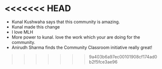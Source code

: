 
<<<<<<< HEAD
=======
- Kunal Kushwaha says that this community is amazing.
- Kunal made this change
- I love MLH
- More power to kunal. love the work which your are doing for the community.
- Anirudh Sharma finds the Community Classroom initiative really great!
>>>>>>> 9a403b6a97ec00101908cf174ad0b2f5fce3ae96
